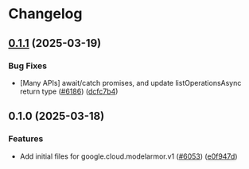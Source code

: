 # Changelog

## [0.1.1](https://github.com/googleapis/google-cloud-node/compare/modelarmor-v0.1.0...modelarmor-v0.1.1) (2025-03-19)


### Bug Fixes

* [Many APIs] await/catch promises, and update listOperationsAsync return type ([#6186](https://github.com/googleapis/google-cloud-node/issues/6186)) ([dcfc7b4](https://github.com/googleapis/google-cloud-node/commit/dcfc7b492a2ac3fb86b93ae1375bac1c5153d049))

## 0.1.0 (2025-03-18)


### Features

* Add initial files for google.cloud.modelarmor.v1 ([#6053](https://github.com/googleapis/google-cloud-node/issues/6053)) ([e0f947d](https://github.com/googleapis/google-cloud-node/commit/e0f947dd9530a957f0664b14489059b68b59592a))
